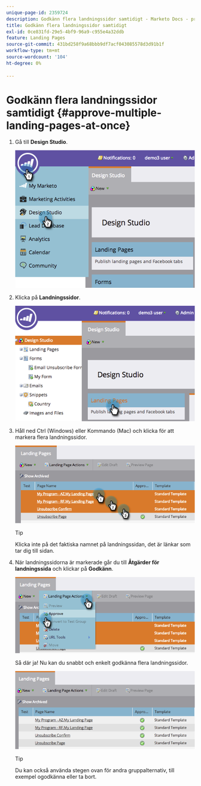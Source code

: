 ```yaml
---
unique-page-id: 2359724
description: Godkänn flera landningssidor samtidigt - Marketo Docs - produktdokumentation
title: Godkänn flera landningssidor samtidigt
exl-id: 0ce831fd-29e5-4bf9-96a9-c955e4a32ddb
feature: Landing Pages
source-git-commit: 431bd258f9a68bbb9df7acf043085578d3d91b1f
workflow-type: tm+mt
source-wordcount: '104'
ht-degree: 0%

---
```


# Godkänn flera landningssidor samtidigt {#approve-multiple-landing-pages-at-once}

1. Gå till **Design Studio**.

   ![](assets/image2014-9-17-11-3a35-3a5.png)

1. Klicka på **Landningssidor**.

   ![](assets/image2014-9-17-11-3a35-3a11.png)

1. Håll ned Ctrl (Windows) eller Kommando (Mac) och klicka för att markera flera landningssidor.

   ![](assets/image2014-9-17-11-3a35-3a19.png)

   >[!TIP]
   >
   >Klicka inte på det faktiska namnet på landningssidan, det är länkar som tar dig till sidan.

1. När landningssidorna är markerade går du till **Åtgärder för landningssida** och klickar på **Godkänn**.

   ![](assets/image2014-9-17-11-3a35-3a27.png)

   Så där ja! Nu kan du snabbt och enkelt godkänna flera landningssidor.

   ![](assets/image2014-9-17-11-3a35-3a36.png)

   >[!TIP]
   >
   >Du kan också använda stegen ovan för andra gruppalternativ, till exempel ogodkänna eller ta bort.

